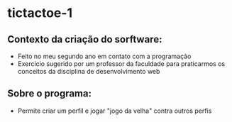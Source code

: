 # tictactoe-1

## Contexto da criação do sorftware:
- Feito no meu segundo ano em contato com a programação
- Exercício sugerido por um professor da faculdade para praticarmos os conceitos da disciplina de desenvolvimento web

## Sobre o programa:
- Permite criar um perfil e jogar "jogo da velha" contra outros perfis
